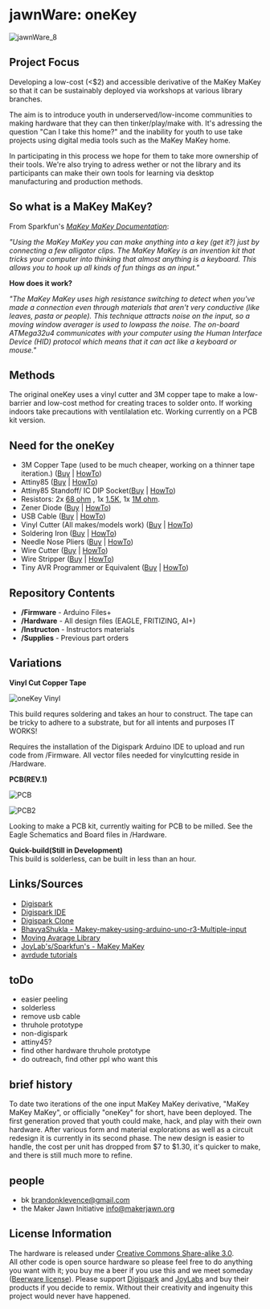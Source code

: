 jawnWare: oneKey
===========

![jawnWare_8](https://farm8.staticflickr.com/7541/16070417977_e72329ab9a_z.jpg) 


Project Focus
-------------------
Developing a low-cost (<$2) and accessible derivative of the MaKey MaKey so that it can be sustainably deployed via workshops at various library branches. 

The aim is to introduce youth in underserved/low-income communities to making hardware that they can then tinker/play/make with. It's adressing the question "Can I take this home?" and the inability for youth to use take projects using digital media tools such as the MaKey MaKey home.

In participating in this process we hope for them to take more ownership of their tools. We're also trying to adress wether or not the library and its participants can make their own tools for learning via desktop manufacturing and production methods.

So what is a MaKey MaKey?
-------------------
From Sparkfun's [*MaKey MaKey Documentation*](https://github.com/sparkfun/makeymakey):

*"Using the MaKey MaKey you can make anything into a key (get it?) just by connecting a few alligator clips. The MaKey MaKey is an invention kit that tricks your computer into thinking that almost anything is a keyboard. This allows you to hook up all kinds of fun things as an input."*

**How does it work?**

*"The MaKey MaKey uses high resistance switching to detect when you've made a connection even through materials that aren't very conductive (like leaves, pasta or people). This technique attracts noise on the input, so a moving window averager is used to lowpass the noise. The on-board ATMega32u4 communicates with your computer using the Human Interface Device (HID) protocol which means that it can act like a keyboard or mouse."*

Methods
-------------------
The original oneKey uses a vinyl cutter and 3M copper tape to make a low-barrier and low-cost method for creating traces to solder onto. If working indoors take precautions with ventilalation etc. Working currently on a PCB kit version.

Need for the oneKey
-------------------
* 3M Copper Tape (used to be much cheaper, working on a thinner tape iteration.) ([Buy](http://www.amazon.com/inch-yds-Copper-Foil-Tape/dp/B00CBPM9RY/ref=sr_1_2?ie=UTF8&qid=1429671129&sr=8-2&keywords=copper+tape+3%22) | [HowTo](http://www.kobakant.at/DIY/?p=1132))
* Attiny85 ([Buy](http://www.digikey.com/product-detail/en/0/ATTINY85-20PU-ND) | [HowTo](about:blank))
* Attiny85 Standoff/ IC DIP Socket([Buy](http://www.digikey.com/product-detail/en/0/ATTINY85-20PU-ND) | [HowTo](about:blank))
* Resistors: 2x [68 ohm](http://www.digikey.com/product-detail/en/0/S68HCT-ND) , 1x [1.5K](http://www.digikey.com/product-detail/en/0/S1.5KHCT-ND), 1x [1M ohm](http://www.digikey.com/product-detail/en/0/CF14JT1M00CT-ND).
* Zener Diode ([Buy](http://www.digikey.com/product-detail/en/0/1N4148DICT-ND) | [HowTo](about:blank))
* USB Cable ([Buy](http://www.amazon.com/Eversame-Colorful-Hi-Speed-Universal-Phones-Black/dp/B00OC6WR22/ref=sr_1_1?s=pc&ie=UTF8&qid=1429671002&sr=1-1&keywords=10+pack+usb+cables) | [HowTo](about:blank))
* Vinyl Cutter (All makes/models work) ([Buy](http://www.amazon.com/Vinyl-Cutter-USCutter-34in-BUNDLE/dp/B00CDQGCTW/ref=sr_1_1?s=electronics&ie=UTF8&qid=1429671447&sr=1-1&keywords=vinyl+cutter) | [HowTo](about:blank))
* Soldering Iron ([Buy](about:blank) | [HowTo](about:blank))
* Needle Nose Pliers ([Buy](about:blank) | [HowTo](about:blank))
* Wire Cutter ([Buy](about:blank) | [HowTo](about:blank))
* Wire Stripper ([Buy](about:blank) | [HowTo](about:blank))
* Tiny AVR Programmer or Equivalent ([Buy](https://www.sparkfun.com/products/11801) | [HowTo](https://learn.sparkfun.com/tutorials/tiny-avr-programmer-hookup-guide/))

Repository Contents
-------------------
* **/Firmware** - Arduino Files+
* **/Hardware** - All design files (EAGLE, FRITIZING, AI+)
* **/Instructon** - Instructors materials
* **/Supplies** - Previous part orders

Variations
----------------
**Vinyl Cut Copper Tape** 

![oneKey Vinyl](https://farm8.staticflickr.com/7500/16254418821_7e90b29a9c_b.jpg) 

This build requres soldering and takes an hour to construct. The tape can be tricky to adhere to a substrate, but for all intents and purposes IT WORKS!

Requires the installation of the Digispark Arduino IDE to upload and run code from /Firmware.
All vector files needed for vinylcutting reside in /Hardware.

**PCB(REV.1)**  

![PCB](https://i.imgur.com/47suY3K.png)

![PCB2](https://i.imgur.com/VneJiBF.png)

Looking to make a PCB kit, currently waiting for PCB to be milled. See the Eagle Schematics and Board files in /Hardware.

**Quick-build(Still in Development)**  
This build is solderless, can be built in less than an hour.

Links/Sources
-------------------
* [Digispark](http://digistump.com/products/1)
* [Digispark IDE](about:blank)
* [Digispark Clone](about:blank)
* [BhavyaShukla - Makey-makey-using-arduino-uno-r3-Multiple-input](https://github.com/BhavyaShukla/Makey-makey-using-arduino-uno-r3-Multiple-inputs-)
* [Moving Avarage Library](https://github.com/BhavyaShukla/Makey-makey-using-arduino-uno-r3-Multiple-inputs-)
* [JoyLab's/Sparkfun's - MaKey MaKey](https://github.com/sparkfun/makeymakey)
* [avrdude tutorials](https://learn.adafruit.com/usbtinyisp/avrdude)

toDo
-------------------
* easier peeling
* solderless
* remove usb cable
* thruhole prototype
* non-digispark
* attiny45?
* find other hardware thruhole prototype
* do outreach, find other ppl who want this

brief history
-------------------
To date two iterations of the one input MaKey MaKey derivative, "MaKey MaKey MaKey", or officially "oneKey" for short, have been deployed. The first generation proved that youth could make, hack, and play with their own hardware. After various form and material explorations as well as a circuit redesign it is currently in its second phase. The new design is easier to handle, the cost per unit has dropped from $7 to $1.30, it's quicker to make, and there is still much more to refine.

people
-------------------
* bk brandonklevence@gmail.com
* the Maker Jawn Initiative info@makerjawn.org

License Information
-------------------
The hardware is released under [Creative Commons Share-alike 3.0](http://creativecommons.org/licenses/by-sa/3.0/).  
All other code is open source hardware so please feel free to do anything you want with it; 
you buy me a beer if you use this and we meet someday ([Beerware license](http://en.wikipedia.org/wiki/Beerware)).
Please support [Digispark](https://github.com/sparkfun/makeymakey) and [JoyLabs](https://github.com/sparkfun/makeymakey) and buy their products if you decide to remix. Without their creativity and ingenuity this project would never have happened.
